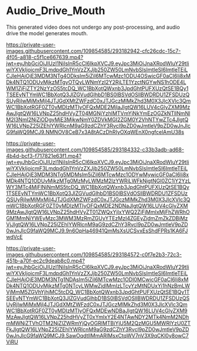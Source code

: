 # Audio_Drive_Mouth

This generated video does not undergo any post-processing, and audio drive the model generates mouth.<br >


https://private-user-images.githubusercontent.com/109854585/293182942-cfc26cdc-15c7-4f05-a818-c5f1ce667639.mp4?jwt=eyJhbGciOiJIUzI1NiIsInR5cCI6IkpXVCJ9.eyJpc3MiOiJnaXRodWIuY29tIiwiYXVkIjoicmF3LmdpdGh1YnVzZXJjb250ZW50LmNvbSIsImtleSI6ImtleTEiLCJleHAiOjE3MDM3NTg4ODksIm5iZiI6MTcwMzc1ODU4OSwicGF0aCI6Ii8xMDk4NTQ1ODUvMjkzMTgyOTQyLWNmYzI2Y2RjLTE1YzctNGYwNS1hODE4LWM1ZjFjZTY2NzYzOS5tcDQ_WC1BbXotQWxnb3JpdGhtPUFXUzQtSE1BQy1TSEEyNTYmWC1BbXotQ3JlZGVudGlhbD1BS0lBSVdOSllBWDRDU1ZFSDUzQSUyRjIwMjMxMjI4JTJGdXMtZWFzdC0xJTJGczMlMkZhd3M0X3JlcXVlc3QmWC1BbXotRGF0ZT0yMDIzMTIyOFQxMDE2MjlaJlgtQW16LUV4cGlyZXM9MzAwJlgtQW16LVNpZ25hdHVyZT04MGNjYzhlMTVmYjNkYmEzOGZkNTllNmNlM2I3NmI2NjZiODgyMjE3MjkwNmY0ZDVkMGI2ZGM0Y2VhNTYwZTc4JlgtQW16LVNpZ25lZEhlYWRlcnM9aG9zdCZhY3Rvcl9pZD0wJmtleV9pZD0wJnJlcG9faWQ9MCJ9.NMNOV8CeB7x3A8tACzDhRIyOXqWEnX0ngfcelAmU38s

https://private-user-images.githubusercontent.com/109854585/293184332-c33b3adb-ad68-4b4d-bcf3-f717821e63f1.mp4?jwt=eyJhbGciOiJIUzI1NiIsInR5cCI6IkpXVCJ9.eyJpc3MiOiJnaXRodWIuY29tIiwiYXVkIjoicmF3LmdpdGh1YnVzZXJjb250ZW50LmNvbSIsImtleSI6ImtleTEiLCJleHAiOjE3MDM3NTg5MDMsIm5iZiI6MTcwMzc1ODYwMywicGF0aCI6Ii8xMDk4NTQ1ODUvMjkzMTg0MzMyLWMzM2IzYWRiLWFkNjgtNGI0ZC1iY2YzLWY3MTc4MjFlNjNmMS5tcDQ_WC1BbXotQWxnb3JpdGhtPUFXUzQtSE1BQy1TSEEyNTYmWC1BbXotQ3JlZGVudGlhbD1BS0lBSVdOSllBWDRDU1ZFSDUzQSUyRjIwMjMxMjI4JTJGdXMtZWFzdC0xJTJGczMlMkZhd3M0X3JlcXVlc3QmWC1BbXotRGF0ZT0yMDIzMTIyOFQxMDE2NDNaJlgtQW16LUV4cGlyZXM9MzAwJlgtQW16LVNpZ25hdHVyZT01ZWQxYjIxYWQ2ZjFjMmIxMjFhZWRhOGM1MmNiYWEyMzc3MWM3MzRmZGUyYTEzMzI4ZGEyZjdmZmZkZDBiMzVjJlgtQW16LVNpZ25lZEhlYWRlcnM9aG9zdCZhY3Rvcl9pZD0wJmtleV9pZD0wJnJlcG9faWQ9MCJ9.9n6OpHa46941QmMsXsUCSvxEsShdFPRs1KA6FJwdVcE

https://private-user-images.githubusercontent.com/109854585/293184572-c0f7e2b3-72c3-451b-a70f-ec2c9deab8c0.mp4?jwt=eyJhbGciOiJIUzI1NiIsInR5cCI6IkpXVCJ9.eyJpc3MiOiJnaXRodWIuY29tIiwiYXVkIjoicmF3LmdpdGh1YnVzZXJjb250ZW50LmNvbSIsImtleSI6ImtleTEiLCJleHAiOjE3MDM3NTg1NDAsIm5iZiI6MTcwMzc1ODI0MCwicGF0aCI6Ii8xMDk4NTQ1ODUvMjkzMTg0NTcyLWMwZjdlMmIzLTcyYzMtNDUxYi1hNzBmLWVjMmM5ZGVhYjhjMC5tcDQ_WC1BbXotQWxnb3JpdGhtPUFXUzQtSE1BQy1TSEEyNTYmWC1BbXotQ3JlZGVudGlhbD1BS0lBSVdOSllBWDRDU1ZFSDUzQSUyRjIwMjMxMjI4JTJGdXMtZWFzdC0xJTJGczMlMkZhd3M0X3JlcXVlc3QmWC1BbXotRGF0ZT0yMDIzMTIyOFQxMDEwNDBaJlgtQW16LUV4cGlyZXM9MzAwJlgtQW16LVNpZ25hdHVyZT0xYmIxY2E4NTAwNDY2MTk4NmM2NDhmMWNiZTVhOTM2NjZlZWRmYjQyOGRlMTBiYjU5M2QzMGU5MWRlYzU0ZTFkJlgtQW16LVNpZ25lZEhlYWRlcnM9aG9zdCZhY3Rvcl9pZD0wJmtleV9pZD0wJnJlcG9faWQ9MCJ9.SawOqdtllMmARIMsxCtqWV7nV3X9qCKl0y8owC7ViRU
